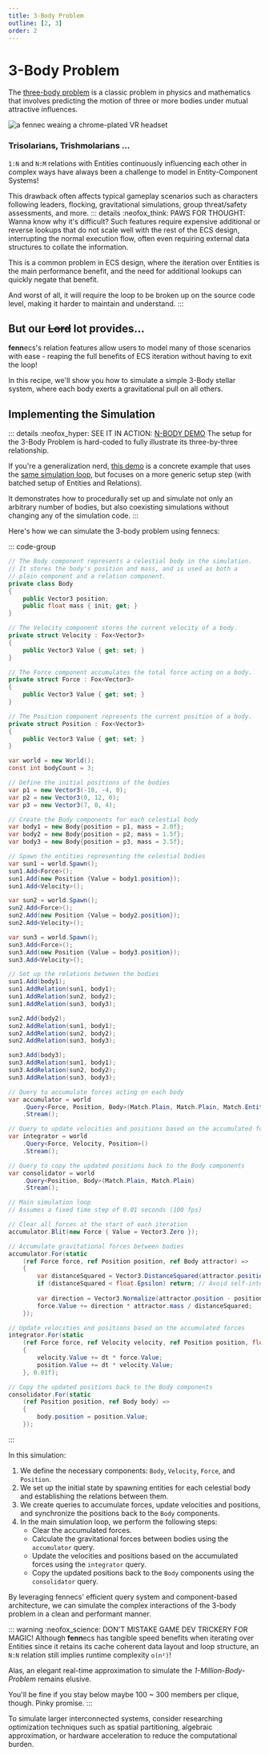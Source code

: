 ```yaml
---
title: 3-Body Problem
outline: [2, 3]
order: 2
---
```


# 3-Body Problem

The [three-body problem](https://en.wikipedia.org/wiki/Three-body_problem) is a classic problem in physics and mathematics that involves predicting the motion of three or more bodies under mutual attractive influences.

![a fennec weaing a chrome-plated VR headset](https://fennecs.tech/img/fennec-3body.png)

### Trisolarians, Trishmolarians ...

`1:N` and `N:M` relations with Entities continuously influencing each other in complex ways have always been a challenge to model in Entity-Component Systems!

This drawback often affects typical gameplay scenarios such as characters following leaders, flocking, gravitational simulations, group threat/safety assessments, and more.
::: details :neofox_think: PAWS FOR THOUGHT: Wanna know why it's difficult?
Such features require expensive additional or reverse lookups that do not scale well with the rest of the ECS design, interrupting the normal execution flow, often even requiring external data structures to collate the information.

This is a common problem in ECS design, where the iteration over Entities is the main performance benefit, and the need for additional lookups can quickly negate that benefit.

And worst of all, it will require the loop to be broken up on the source code level, making it harder to maintain and understand.
:::

## But our ~~Lord~~ lot provides...
**fenn**ecs's relation features allow users to model many of those scenarios with ease - reaping the full benefits of ECS iteration without having to exit the loop! 

In this recipe, we'll show you how to simulate a simple 3-Body stellar system, where each body exerts a gravitational pull on all others.

## Implementing the Simulation

::: details :neofox_hyper: SEE IT IN ACTION: [N-BODY DEMO](/examples/NBody.md)
The setup for the 3-Body Problem is hard-coded to fully illustrate its three-by-three relationship.

If you're a generalization nerd, [this demo](/examples/NBody.md) is a concrete example that uses the <u>same simulation loop</u>, but focuses on a more generic setup step (with batched setup of Entities and Relations).

It demonstrates how to procedurally set up and simulate not only an arbitrary number of bodies, but also coexisting simulations without changing any of the simulation code.
:::

Here's how we can simulate the 3-body problem using fennecs:

::: code-group

```csharp [Components]
// The Body component represents a celestial body in the simulation.
// It stores the body's position and mass, and is used as both a
// plain component and a relation component.
private class Body
{
    public Vector3 position;
    public float mass { init; get; }
}

// The Velocity component stores the current velocity of a body.
private struct Velocity : Fox<Vector3>
{
    public Vector3 Value { get; set; }
}

// The Force component accumulates the total force acting on a body.
private struct Force : Fox<Vector3>
{
    public Vector3 Value { get; set; }
}

// The Position component represents the current position of a body.
private struct Position : Fox<Vector3>
{
    public Vector3 Value { get; set; }
}
```

```csharp [System Setup]
var world = new World();
const int bodyCount = 3;

// Define the initial positions of the bodies
var p1 = new Vector3(-10, -4, 0);
var p2 = new Vector3(0, 12, 0);
var p3 = new Vector3(7, 0, 4);

// Create the Body components for each celestial body
var body1 = new Body{position = p1, mass = 2.0f};
var body2 = new Body{position = p2, mass = 1.5f};
var body3 = new Body{position = p3, mass = 3.5f};

// Spawn the entities representing the celestial bodies
var sun1 = world.Spawn();
sun1.Add<Force>();
sun1.Add(new Position {Value = body1.position});
sun1.Add<Velocity>();

var sun2 = world.Spawn();
sun2.Add<Force>();
sun2.Add(new Position {Value = body2.position});
sun2.Add<Velocity>();

var sun3 = world.Spawn();
sun3.Add<Force>();
sun3.Add(new Position {Value = body3.position});
sun3.Add<Velocity>();

// Set up the relations between the bodies
sun1.Add(body1);
sun1.AddRelation(sun1, body1);
sun1.AddRelation(sun2, body2);
sun1.AddRelation(sun3, body3);

sun2.Add(body2);
sun2.AddRelation(sun1, body1);
sun2.AddRelation(sun2, body2);
sun2.AddRelation(sun3, body3);

sun3.Add(body3);
sun3.AddRelation(sun1, body1);
sun3.AddRelation(sun2, body2);
sun3.AddRelation(sun3, body3);
```

```csharp [Queries]
// Query to accumulate forces acting on each body
var accumulator = world
    .Query<Force, Position, Body>(Match.Plain, Match.Plain, Match.Entity)
    .Stream();

// Query to update velocities and positions based on the accumulated forces
var integrator = world
    .Query<Force, Velocity, Position>()
    .Stream();

// Query to copy the updated positions back to the Body components
var consolidator = world
    .Query<Position, Body>(Match.Plain, Match.Plain)
    .Stream();        
```

```csharp [Simulation Loop]        
// Main simulation loop
// Assumes a fixed time step of 0.01 seconds (100 fps)

// Clear all forces at the start of each iteration
accumulator.Blit(new Force { Value = Vector3.Zero });

// Accumulate gravitational forces between bodies
accumulator.For(static 
    (ref Force force, ref Position position, ref Body attractor) =>
    {
        var distanceSquared = Vector3.DistanceSquared(attractor.position, position.Value);
        if (distanceSquared < float.Epsilon) return; // Avoid self-interaction
        
        var direction = Vector3.Normalize(attractor.position - position.Value);
        force.Value += direction * attractor.mass / distanceSquared;
    });

// Update velocities and positions based on the accumulated forces
integrator.For(static 
    (ref Force force, ref Velocity velocity, ref Position position, float dt) =>
    {
        velocity.Value += dt * force.Value;
        position.Value += dt * velocity.Value;
    }, 0.01f);

// Copy the updated positions back to the Body components
consolidator.For(static
    (ref Position position, ref Body body) =>
    {
        body.position = position.Value;
    });
```
:::

In this simulation:

1. We define the necessary components: `Body`, `Velocity`, `Force`, and `Position`.
2. We set up the initial state by spawning entities for each celestial body and establishing the relations between them.
3. We create queries to accumulate forces, update velocities and positions, and synchronize the positions back to the `Body` components.
4. In the main simulation loop, we perform the following steps:
   - Clear the accumulated forces.
   - Calculate the gravitational forces between bodies using the `accumulator` query.
   - Update the velocities and positions based on the accumulated forces using the `integrator` query.
   - Copy the updated positions back to the `Body` components using the `consolidator` query.

By leveraging fennecs' efficient query system and component-based architecture, we can simulate the complex interactions of the 3-body problem in a clean and performant manner.


::: warning :neofox_science: DON'T MISTAKE GAME DEV TRICKERY FOR MAGIC!
Although **fenn**ecs has tangible speed benefits when iterating over Entities since it retains its cache coherent data layout and loop structure, an `N:N` relation still implies runtime complexity `o(n²)`!

Alas, an elegant real-time approximation to simulate the *1-Million-Body-Problem* remains elusive.

You'll be fine if you stay below maybe 100 ~ 300 members per clique, though. Pinky promise.
:::

To simulate larger interconnected systems, consider researching optimization techniques such as spatial partitioning, algebraic approximation, or hardware acceleration to reduce the computational burden.
